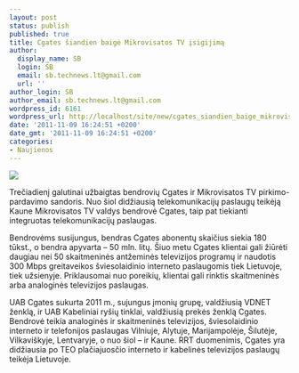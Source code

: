 ```yaml
---
layout: post
status: publish
published: true
title: Cgates šiandien baigė Mikrovisatos TV įsigijimą
author:
  display_name: SB
  login: SB
  email: sb.technews.lt@gmail.com
  url: ''
author_login: SB
author_email: sb.technews.lt@gmail.com
wordpress_id: 6161
wordpress_url: http://localhost/site/new/cgates_siandien_baige_mikrovisatos_tv_isigijima/
date: '2011-11-09 16:24:51 +0200'
date_gmt: '2011-11-09 16:24:51 +0200'
categories:
- Naujienos
---
```

<div class="imgright"><img src="http://technews.lt/upload/fiber-optic-cable.jpg"  /></div>
<p>Trečiadienį galutinai užbaigtas bendrovių Cgates ir Mikrovisatos TV pirkimo-pardavimo sandoris. Nuo šiol didžiausią telekomunikacijų paslaugų teikėją Kaune Mikrovisatos TV valdys bendrovė Cgates, taip pat tiekianti integruotas telekomunikacijų paslaugas. </p>
<p>Bendrovėms susijungus, bendras Cgates abonentų skaičius siekia 180 tūkst., o bendra apyvarta – 50 mln. litų. Šiuo metu Cgates klientai gali žiūrėti daugiau nei 50 skaitmeninės antžeminės televizijos programų ir naudotis 300 Mbps greitaveikos šviesolaidinio interneto paslaugomis tiek Lietuvoje, tiek užsienyje. Priklausomai nuo poreikių, klientai gali rinktis skaitmeninės arba analoginės televizijos paslaugas.</p>
<p>UAB Cgates sukurta 2011 m., sujungus įmonių grupę, valdžiusią VDNET ženklą, ir UAB Kabeliniai ryšių tinklai, valdžiusią prekės ženklą Cgates. Bendrovė teikia analoginės ir skaitmeninės televizijos, šviesolaidinio interneto ir telefonijos paslaugas Vilniuje, Alytuje, Marijampolėje, Šilutėje, Vilkaviškyje, Lentvaryje, o nuo šiol – ir Kaune. RRT duomenimis, Cgates yra didžiausia po TEO plačiajuosčio interneto ir kabelinės televizijos paslaugų teikėja Lietuvoje.</p>
